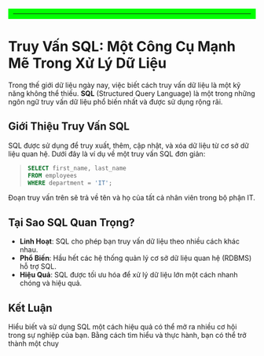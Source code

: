 <hr style="border: 10px solid #00ff00;">

# Truy Vấn SQL: Một Công Cụ Mạnh Mẽ Trong Xử Lý Dữ Liệu

Trong thế giới dữ liệu ngày nay, việc biết cách truy vấn dữ liệu là một kỹ năng không thể thiếu. **SQL** (Structured Query Language) là một trong những ngôn ngữ truy vấn dữ liệu phổ biến nhất và được sử dụng rộng rãi.

## Giới Thiệu Truy Vấn SQL

SQL được sử dụng để truy xuất, thêm, cập nhật, và xóa dữ liệu từ cơ sở dữ liệu quan hệ. Dưới đây là ví dụ về một truy vấn SQL đơn giản:

> ```sql
> SELECT first_name, last_name
> FROM employees
> WHERE department = 'IT';
> ```

Đoạn truy vấn trên sẽ trả về tên và họ của tất cả nhân viên trong bộ phận IT.

## Tại Sao SQL Quan Trọng?

- **Linh Hoạt**: SQL cho phép bạn truy vấn dữ liệu theo nhiều cách khác nhau.
- **Phổ Biến**: Hầu hết các hệ thống quản lý cơ sở dữ liệu quan hệ (RDBMS) hỗ trợ SQL.
- **Hiệu Quả**: SQL được tối ưu hóa để xử lý dữ liệu lớn một cách nhanh chóng và hiệu quả.

## Kết Luận

Hiểu biết và sử dụng SQL một cách hiệu quả có thể mở ra nhiều cơ hội trong sự nghiệp của bạn. Bằng cách tìm hiểu và thực hành, bạn có thể trở thành một chuy

